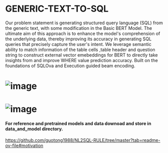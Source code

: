 # GENERIC-TEXT-TO-SQL

Our problem statement is generating structured query language (SQL) from the generic text, with some modification in the Basic BERT Model. 
The ultimate aim of this approach is to enhance the model's comprehension of the underlying data, thereby improving its accuracy in generating 
SQL queries that precisely capture the user's intent.
We leverage semantic ability to match information of the table cells ,table header and question string to construct external vector emebeddings
for BERT to directly take insights from and improve WHERE value prediction accuracy. Built on the foundations of SQLOva and Execution guided beam encoding.

# ![image](https://github.com/kuk-84/GENERIC-TEXT-TO-SQL/assets/89506759/6950e18c-d3d0-4832-83d8-5c5db0397aee)
# ![image](https://github.com/kuk-84/GENERIC-TEXT-TO-SQL/assets/89506759/6b5f2541-1854-4f86-872c-dc7e2db1ef4b)

                                                                                                                               
#### For reference and pretrained models and data downoad and store in data_and_model directory.
https://github.com/guotong1988/NL2SQL-RULE/tree/master?tab=readme-ov-file#motivation    
